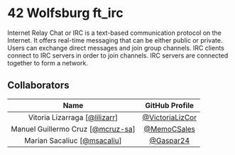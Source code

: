 #  42 Wolfsburg ft_irc
Internet Relay Chat or IRC is a text-based communication protocol on the Internet.
It offers real-time messaging that can be either public or private. Users can exchange
direct messages and join group channels.
IRC clients connect to IRC servers in order to join channels. IRC servers are connected
together to form a network.

## Collaborators

<!--| ---------------   | ------------------------------------------- | -->
<!-- Should I include more info? -->
|Name                         | GitHub Profile                          |
|:---------------------------:|:-----------------------------:|
| Vitoria Lizarraga [<a href="https://profile.intra.42.fr/users/lilizarr">@lilizarr</a>]  | <a href="https://github.com/VictoriaLizCor/">@VictoriaLizCor</a> |
| Manuel Guillermo Cruz  [<a href="https://profile.intra.42.fr/users/mcruz-sa">@mcruz-sa</a>]  | <a href="https://github.com/MemoCSales/">@MemoCSales</a> |
| Marian Sacaliuc [<a href="https://profile.intra.42.fr/users/msacaliu">@msacaliu</a>]  | <a href="https://github.com/Gaspar24/">@Gaspar24</a> |
